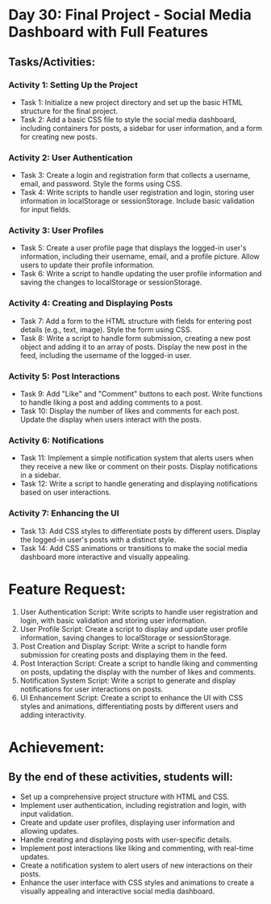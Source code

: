 # Day 30: Final Project - Social Media Dashboard with Full Features

## Tasks/Activities:

### Activity 1: Setting Up the Project

- Task 1: Initialize a new project directory and set up the basic HTML structure for the final project.
- Task 2: Add a basic CSS file to style the social media dashboard, including containers for posts, a sidebar for user information, and a form for creating
  new posts.

### Activity 2: User Authentication

- Task 3: Create a login and registration form that collects a username, email, and password. Style the forms using CSS.
- Task 4: Write scripts to handle user registration and login, storing user information in localStorage or sessionStorage. Include basic validation for input
  fields.

### Activity 3: User Profiles

- Task 5: Create a user profile page that displays the logged-in user's information, including their username, email, and a profile picture. Allow users to
  update their profile information.
- Task 6: Write a script to handle updating the user profile information and saving the changes to localStorage or sessionStorage.

### Activity 4: Creating and Displaying Posts

- Task 7: Add a form to the HTML structure with fields for entering post details (e.g., text, image). Style the form using CSS.
- Task 8: Write a script to handle form submission, creating a new post object and adding it to an array of posts. Display the new post in the feed,
  including the username of the logged-in user.

### Activity 5: Post Interactions

- Task 9: Add "Like" and "Comment" buttons to each post. Write functions to handle liking a post and adding comments to a post.
- Task 10: Display the number of likes and comments for each post. Update the display when users interact with the posts.

### Activity 6: Notifications

- Task 11: Implement a simple notification system that alerts users when they receive a new like or comment on their posts. Display notifications in a
  sidebar.
- Task 12: Write a script to handle generating and displaying notifications based on user interactions.

### Activity 7: Enhancing the UI

- Task 13: Add CSS styles to differentiate posts by different users. Display the logged-in user's posts with a distinct style.
- Task 14: Add CSS animations or transitions to make the social media dashboard more interactive and visually appealing.

# Feature Request:

1. User Authentication Script: Write scripts to handle user registration and login, with basic validation and storing user information.
2. User Profile Script: Create a script to display and update user profile information, saving changes to localStorage or sessionStorage.
3. Post Creation and Display Script: Write a script to handle form submission for creating posts and displaying them in the feed.
4. Post Interaction Script: Create a script to handle liking and commenting on posts, updating the display with the number of likes and comments.
5. Notification System Script: Write a script to generate and display notifications for user interactions on posts.
6. UI Enhancement Script: Create a script to enhance the UI with CSS styles and animations, differentiating posts by different users and adding
   interactivity.

# Achievement:

## By the end of these activities, students will:

- Set up a comprehensive project structure with HTML and CSS.
- Implement user authentication, including registration and login, with input validation.
- Create and update user profiles, displaying user information and allowing updates.
- Handle creating and displaying posts with user-specific details.
- Implement post interactions like liking and commenting, with real-time updates.
- Create a notification system to alert users of new interactions on their posts.
- Enhance the user interface with CSS styles and animations to create a visually appealing and interactive social media dashboard.
